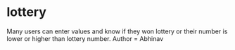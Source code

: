 # lottery
Many users can enter values and know if they won lottery or their number is lower or higher than lottery number.
Author = Abhinav
